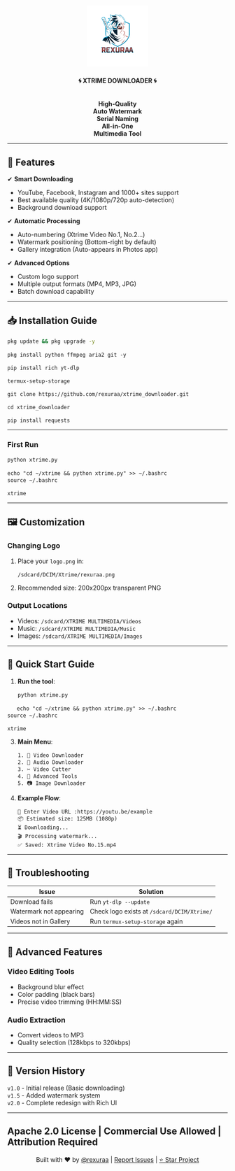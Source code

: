 <p align="center">
  <img src="https://raw.githubusercontent.com/rexuraa/rexuraa_logo/main/rexuraa.png" width="140" height="140" alt="Rexuraa Logo"/>
  <h4 align="center">🌀 XTRIME DOWNLOADER 🌀</h4>
  <p align="center"><strong><br>High-Quality<br>Auto Watermark<br>Serial Naming<br>All-in-One<br>Multimedia Tool<br></strong></p>
</p>

---

## 🚀 Features

✔ **Smart Downloading**  
- YouTube, Facebook, Instagram and 1000+ sites support  
- Best available quality (4K/1080p/720p auto-detection)  
- Background download support  

✔ **Automatic Processing**  
- Auto-numbering (Xtrime Video No.1, No.2...)  
- Watermark positioning (Bottom-right by default)  
- Gallery integration (Auto-appears in Photos app)  

✔ **Advanced Options**  
- Custom logo support  
- Multiple output formats (MP4, MP3, JPG)  
- Batch download capability  

---

## 📥 Installation Guide

```bash
pkg update && pkg upgrade -y
```
```
pkg install python ffmpeg aria2 git -y
```
```
pip install rich yt-dlp
```
```
termux-setup-storage
```
```
git clone https://github.com/rexuraa/xtrime_downloader.git
```
```
cd xtrime_downloader
```
```
pip install requests
```
---
### First Run
```bash
python xtrime.py
```
```
echo "cd ~/xtrime && python xtrime.py" >> ~/.bashrc  
source ~/.bashrc
```
```
xtrime
```
---

## 🖼️ Customization

### Changing Logo
1. Place your `logo.png` in:
   ```
   /sdcard/DCIM/Xtrime/rexuraa.png
   ```
2. Recommended size: 200x200px transparent PNG

### Output Locations
- Videos: `/sdcard/XTRIME MULTIMEDIA/Videos`
- Music: `/sdcard/XTRIME MULTIMEDIA/Music` 
- Images: `/sdcard/XTRIME MULTIMEDIA/Images`

---

## 🎯 Quick Start Guide

1. **Run the tool**:
   ```bash
   python xtrime.py
   ```
```
   echo "cd ~/xtrime && python xtrime.py" >> ~/.bashrc  
source ~/.bashrc
```
```
xtrime
```
3. **Main Menu**:
   ```
   1. 🎥 Video Downloader
   2. 🎵 Audio Downloader
   3. ✂️ Video Cutter
   4. 🚀 Advanced Tools
   5. 📷 Image Downloader
   ```

4. **Example Flow**:
   ```
   🔗 Enter Video URL :https://youtu.be/example
   📦 Estimated size: 125MB (1080p)
   ⏳ Downloading...
   🎬 Processing watermark...
   ✅ Saved: Xtrime Video No.15.mp4
   ```

---

## 🔧 Troubleshooting

| Issue | Solution |
|-------|----------|
| Download fails | Run `yt-dlp --update` |
| Watermark not appearing | Check logo exists at `/sdcard/DCIM/Xtrime/` |
| Videos not in Gallery | Run `termux-setup-storage` again |

---

## 🌟 Advanced Features

### Video Editing Tools
- Background blur effect
- Color padding (black bars)
- Precise video trimming (HH:MM:SS)

### Audio Extraction
- Convert videos to MP3
- Quality selection (128kbps to 320kbps)

---

## 📜 Version History
`v1.0` - Initial release (Basic downloading)  
`v1.5` - Added watermark system  
`v2.0` - Complete redesign with Rich UI  

---
Apache 2.0 License | Commercial Use Allowed | Attribution Required
---

<p align="center">
  Built with ❤️ by <a href="https://github.com/rexuraa">@rexuraa</a> | 
  <a href="https://github.com/rexuraa/xtrime_downloader/issues">Report Issues</a> | 
  <a href="https://github.com/rexuraa/xtrime_downloader/stargazers">⭐ Star Project</a>
</p>

